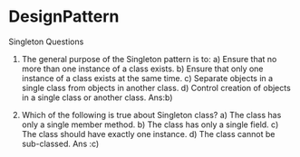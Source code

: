 # DesignPattern
Singleton Questions
1. The general purpose of the Singleton pattern is to:
a) Ensure that no more than one instance of a class exists.
b) Ensure that only one instance of a class exists at the same time.
c) Separate objects in a single class from objects in another class.
d) Control creation of objects in a single class or another class.
Ans:b)

2. Which of the following is true about Singleton class?
a) The class has only a single member method.
b) The class has only a single field.
c) The class should have exactly one instance.
d) The class cannot be sub-classed.
Ans :c)
